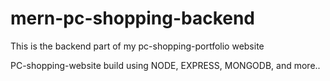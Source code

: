 # mern-pc-shopping-backend


This is the backend part of my pc-shopping-portfolio website 

PC-shopping-website build using NODE, EXPRESS, MONGODB, and more..
